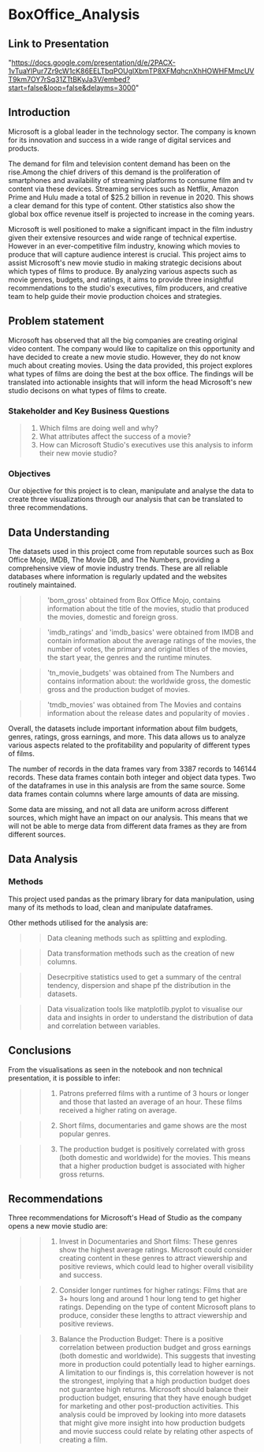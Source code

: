 # BoxOffice_Analysis

## Link to Presentation
"https://docs.google.com/presentation/d/e/2PACX-1vTuaYlPur7Zr9cW1cK86EELTbqPOUglXbmTP8XFMqhcnXhHOWHFMmcUVT9km7OY7rSq31ZTtBKyJa3V/embed?start=false&loop=false&delayms=3000" 

## Introduction
Microsoft is a global leader in the technology sector. The company is known for its innovation and success in a wide range of digital services and products. 

The demand for film and television content demand has been on the rise.Among the chief drivers of this demand is the proliferation of smartphones and availability of streaming platforms to consume film and tv content via these devices. Streaming services such as Netflix, Amazon Prime and Hulu made a total of $25.2 billion in revenue in 2020. This shows a clear demand for this type of content. Other statistics also show the global box office revenue itself is projected to increase in the coming years.

Microsoft is well positioned to make a significant impact in the film industry given their extensive resources and wide range of technical expertise. However in an ever-competitive film industry, knowing which movies to produce that will capture audience interest is crucial. This project aims to assist Microsoft's new movie studio in making strategic decisions about which types of films to produce. By analyzing various aspects such as movie genres, budgets, and ratings, it aims to provide three insightful recommendations to the studio's executives, film producers, and creative team to help guide their movie production choices and strategies.


## Problem statement 
Microsoft has observed that all the big companies are creating original video content. The company would like to capitalize on this opportunity and have decided to create a new movie studio. However, they do not know much about creating movies. Using the data provided, this project explores what types of films are doing the best at the box office. The findings will be translated into actionable insights that will inform the head Microsoft's new studio decisons on what types of films to create.


### Stakeholder and Key Business Questions 
> 1. Which films are doing well and why? 
> 2. What attributes affect the success of a movie? 
> 3. How can Microsoft Studio's executives use this analysis to inform their new movie studio?


### Objectives
Our objective for this project is to clean, manipulate and analyse the data to create three visualizations through our analysis that can be translated to three recommendations. 

## Data Understanding 
The datasets used in this project come from reputable sources such as Box Office Mojo, IMDB, The Movie DB, and The Numbers, providing a comprehensive view of movie industry trends. These are all reliable databases where information is regularly updated and the websites routinely maintained.

>> 'bom_gross' obtained from Box Office Mojo, contains information about the title of the movies, studio that produced the movies, domestic and foreign gross.

>> 'imdb_ratings' and 'imdb_basics' were obtained from IMDB and contain information about the average ratings of the movies, the number of votes, the primary and original titles of the movies, the start year, the genres and the runtime minutes.

>> 'tn_movie_budgets' was obtained from The Numbers and contains information about: the worldwide gross, the domestic gross and the production budget of movies.

>> 'tmdb_movies' was obtained from The Movies and contains information about the release dates and popularity of movies .

Overall, the datasets include important information about film budgets, genres, ratings, gross earnings, and more. This data allows us to analyze various aspects related to the profitability and popularity of different types of films.

The number of records in the data frames vary from 3387 records to 146144 records. These data frames contain both integer and object data types. Two of the dataframes in use in this analysis are from the same source. Some data frames contain columns where large amounts of data are missing.

Some data are missing, and not all data are uniform across different sources, which might have an impact on our analysis. This means that we will not be able to merge data from different data frames as they are from different sources.


## Data Analysis 
### Methods

This project used pandas as the primary library for data manipulation, using many of its methods to load, clean and manipulate dataframes.

Other methods utilised for the analysis are:

>> Data cleaning methods such as splitting and exploding.

>> Data transformation methods such as the creation of new columns.

>> Desecrpitive statistics used to get a summary of the central tendency, dispersion and shape pf the distribution in the datasets.

>> Data visualization tools like matplotlib.pyplot to visualise our data and insights in order to understand the distribution of data and correlation between variables.


## Conclusions
From the visualisations as seen in the notebook and non technical presentation, it is possible to infer:
>> 1. Patrons preferred films with a runtime of 3 hours or longer and those that lasted an average of an hour. These films received a higher rating on average.

>> 2. Short films, documentaries and game shows are the most popular genres.

>> 3. The production budget is positively correlated with gross (both domestic and worldwide) for the movies. This means that a higher production budget is associated with higher gross returns.


## Recommendations 
Three recommendations for Microsoft's Head of Studio as the company opens a new movie studio are:

>> 1. Invest in Documentaries and Short films: These genres show the highest average ratings. Microsoft could consider creating content in these genres to attract viewership and positive reviews, which could lead to higher overall visibility and success.

>> 2. Consider longer runtimes for higher ratings: Films that are 3+ hours long and around 1 hour long tend to get higher ratings. Depending on the type of content Microsoft plans to produce, consider these lengths to attract viewership and positive reviews.

>> 3. Balance the Production Budget: There is a positive correlation between production budget and gross earnings (both domestic and worldwide). This suggests that investing more in production could potentially lead to higher earnings. A limitation to our findings is,  this correlation however  is not the strongest, implying that a high production budget does not guarantee high returns. Microsoft should balance their production budget, ensuring that they have enough budget for marketing and other post-production activities. This analysis could be improved by looking into more datasets that might give more insight into how production budgets and movie success could relate by relating other aspects of creating a film. 

